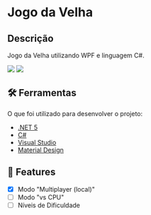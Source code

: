 # Jogo da Velha

## Descrição
Jogo da Velha utilizando WPF e linguagem C#.

![](https://img.shields.io/static/v1?label=Status&message=Developing&color=blue&style=plastic)
![](https://img.shields.io/badge/c%23-%23239120.svg?style=plastic&logo=c-sharp&logoColor=white)

## 🛠️ Ferramentas

O que foi utilizado para desenvolver o projeto:

- [.NET 5](https://dotnet.microsoft.com/download/dotnet/5.0)
- [C#](https://docs.microsoft.com/en-US/dotnet/csharp/)
- [Visual Studio](https://visualstudio.microsoft.com/pt-br/vs/community/)
- [Material Design](http://materialdesigninxaml.net/)

## 📝 Features

- [x] Modo "Multiplayer (local)"
- [ ] Modo "vs CPU"
- [ ] Níveis de Dificuldade

